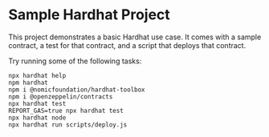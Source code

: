 # Sample Hardhat Project

This project demonstrates a basic Hardhat use case. It comes with a sample contract, a test for that contract, and a script that deploys that contract.

Try running some of the following tasks:

```shell
npx hardhat help
npm hardhat
npm i @nomicfoundation/hardhat-toolbox
npm i @openzeppelin/contracts
npx hardhat test
REPORT_GAS=true npx hardhat test
npx hardhat node
npx hardhat run scripts/deploy.js
```
